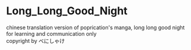 # Long_Long_Good_Night
chinese translation version of poprication's manga, long long good night <br>
for learning and communication only <br>
copyright by べにしゃけ
